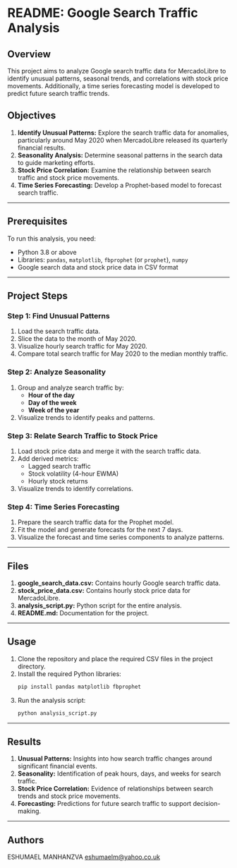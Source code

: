 # README: Google Search Traffic Analysis

## Overview
This project aims to analyze Google search traffic data for MercadoLibre to identify unusual patterns, seasonal trends, and correlations with stock price movements. Additionally, a time series forecasting model is developed to predict future search traffic trends.

## Objectives
1. **Identify Unusual Patterns:** Explore the search traffic data for anomalies, particularly around May 2020 when MercadoLibre released its quarterly financial results.
2. **Seasonality Analysis:** Determine seasonal patterns in the search data to guide marketing efforts.
3. **Stock Price Correlation:** Examine the relationship between search traffic and stock price movements.
4. **Time Series Forecasting:** Develop a Prophet-based model to forecast search traffic.

---

## Prerequisites
To run this analysis, you need:
- Python 3.8 or above
- Libraries: `pandas`, `matplotlib`, `fbprophet` (or `prophet`), `numpy`
- Google search data and stock price data in CSV format

---

## Project Steps

### Step 1: Find Unusual Patterns
1. Load the search traffic data.
2. Slice the data to the month of May 2020.
3. Visualize hourly search traffic for May 2020.
4. Compare total search traffic for May 2020 to the median monthly traffic.

### Step 2: Analyze Seasonality
1. Group and analyze search traffic by:
   - **Hour of the day**
   - **Day of the week**
   - **Week of the year**
2. Visualize trends to identify peaks and patterns.

### Step 3: Relate Search Traffic to Stock Price
1. Load stock price data and merge it with the search traffic data.
2. Add derived metrics:
   - Lagged search traffic
   - Stock volatility (4-hour EWMA)
   - Hourly stock returns
3. Visualize trends to identify correlations.

### Step 4: Time Series Forecasting
1. Prepare the search traffic data for the Prophet model.
2. Fit the model and generate forecasts for the next 7 days.
3. Visualize the forecast and time series components to analyze patterns.

---

## Files
1. **google_search_data.csv:** Contains hourly Google search traffic data.
2. **stock_price_data.csv:** Contains hourly stock price data for MercadoLibre.
3. **analysis_script.py:** Python script for the entire analysis.
4. **README.md:** Documentation for the project.

---

## Usage
1. Clone the repository and place the required CSV files in the project directory.
2. Install the required Python libraries:
   ```bash
   pip install pandas matplotlib fbprophet
   ```
3. Run the analysis script:
   ```bash
   python analysis_script.py
   ```

---

## Results
1. **Unusual Patterns:** Insights into how search traffic changes around significant financial events.
2. **Seasonality:** Identification of peak hours, days, and weeks for search traffic.
3. **Stock Price Correlation:** Evidence of relationships between search trends and stock price movements.
4. **Forecasting:** Predictions for future search traffic to support decision-making.

---

## Authors
ESHUMAEL MANHANZVA
eshumaelm@yahoo.co.uk


